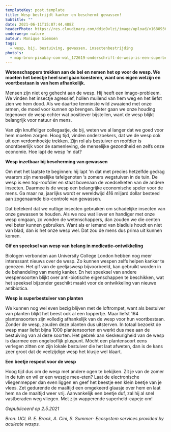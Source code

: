 ```yaml
---
templateKey: post.template
title: Wesp bestrijdt kanker en beschermt gewassen!
Subtitle: ""
date: 2021-06-11T15:07:44.488Z
headerPhoto: https://res.cloudinary.com/ddio9vlzi/image/upload/v1680936073/sciencegeek/posts/wesp-tak-dichtbij.jpg
onderwerp: nature
auteur: Monique Siemsen
tags:
  - wesp, bij, bestuiving, gewassen, insectenbestrijding
photo's:
  - map-bron-pixabay-com-wal_172619-onderschrift-de-wesp-is-een-superbestuiver-hij-helpt-maar-liefst-meer-dan-1000-plantensoorten-zich-voort-te-planten-image-img-wesp-bloem-paars-jpg
---
```


**Wetenschappers trekken aan de bel en nemen het op voor de wesp. We moeten het beestje heel snel gaan koesteren, want ons eigen welzijn en voortbestaan is van hem afhankelijk.**

Mensen zijn niet erg gehecht aan de wesp. Hij heeft een imago-probleem. We vinden het insectje agressief, hollen muilend van hem weg en het liefst zien we hem dood. Als we daartoe tenminste wild zwaaiend met onze armen, de moed voor kunnen op brengen. Beter gaan we onze houding tegenover de wesp echter wat positiever bijstellen, want de wesp blijkt belangrijk voor natuur én mens.

Van zijn knuffeliger collegaatje, de bij, weten we al langer dat we goed voor hem moeten zorgen. Hoog tijd, vinden onderzoekers, dat we de wesp ook uit een verdomhoekje trekken. Zijn rol als bestuiver en roofdier is onontbeerlijk voor de samenleving, de menselijke gezondheid en zelfs onze economie. Hoe lapt de wesp ‘m dat?

**Wesp inzetbaar bij bescherming van gewassen**

Om met het laatste te beginnen: hij lapt ‘m dat met precies hetzelfde gedrag waarom zijn menselijke tafelgenoten ‘s zomers wegstuiven in de tuin. De wesp is een top-roofdier en staat bovenaan de voedselketen van de andere insecten. Daarmee is de wesp een belangrijke economische speler voor de mens. Ga maar na, jaarlijks wordt er wereldwijd 416 miljard dollar besteed aan zogenaamde bio-controle van gewassen.

Dat betekent dat we nuttige insecten gebruiken om schadelijke insecten van onze gewassen te houden. Als we nou wat liever en handiger met onze wesp omgaan, zo vonden de wetenschappers, dan zouden we die centen wel beter kunnen gebruiken. Want als er iemand van bladluis houdt en niet van blad, dan is het onze wesp wel. Dat zou de mens dus prima uit kunnen komen.

**Gif en speeksel van wesp van belang in medicatie-ontwikkeling**

Biologen verbonden aan University College London hebben nog meer interessant nieuws over de wesp. Zo kunnen wespen zelfs helpen kanker te genezen. Het gif van de geeljaswesp bijvoorbeeld, kan gebruikt worden in de behandeling van menig kanker. En het speeksel van andere wespensoorten blijkt over anti-biotische eigenschappen te beschikken, wat het speeksel bijzonder geschikt maakt voor de ontwikkeling van nieuwe antibiotica.

**Wesp is superbestuiver van planten**

We kunnen nog wel even bezig blijven met de loftrompet, want als bestuiver van planten blijkt het beest ook al een toppertje. Maar liefst 164 plantensoorten zijn volledig afhankelijk van de wesp voor hun voortbestaan. Zonder de wesp, zouden deze planten dus uitsterven. In totaal bezoekt de wesp maar liefst bijna 1000 plantensoorten en werkt dus mee aan de bestuiving van al deze soorten. Het gebrek aan kieskeurigheid van de wesp is daarmee een ongelooflijk pluspunt. Mócht een plantensoort eens verlegen zitten om zijn lokale bestuiver die het laat afweten, dan is de kans zeer groot dat de veelzijdige wesp het klusje wel klaart.

**Een beetje respect voor de wesp**

Hoog tijd dus om de wesp met andere ogen te bekijken. Zit je van de zomer in de tuin en wil er een wespje mee-eten? Laat de electronische vliegenmepper dan even liggen en geef het beestje een klein beetje van je vlees. Zet gedurende de maaltijd een omgekeerd glaasje over hem en laat hem na de maaltijd weer vrij. Aanvankelijk een beetje duf, zal hij al snel vastberaden weg vliegen. Met zijn wapperende superheld-capeje om!

_Gepubliceerd op 2.5.2021_

_Bron: UCL R. E. Brock, A. Cini, S. Summer- Ecosystem services provided by aculeate wasps._
